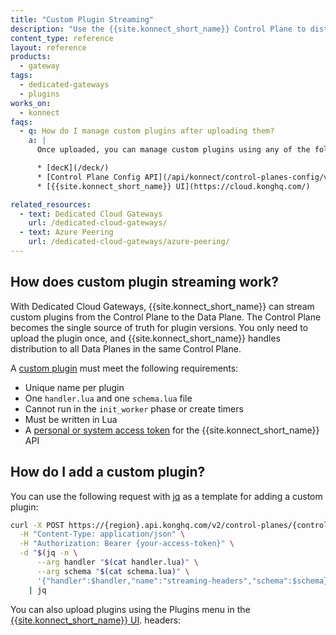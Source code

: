 ```yaml
---
title: "Custom Plugin Streaming"
description: "Use the {{site.konnect_short_name}} Control Plane to distribute and manage custom Lua plugins across all Dedicated Cloud Gateways."
content_type: reference
layout: reference
products:
  - gateway
tags:
  - dedicated-gateways
  - plugins
works_on:
  - konnect
faqs:
  - q: How do I manage custom plugins after uploading them?
    a: |
      Once uploaded, you can manage custom plugins using any of the following methods:

      * [decK](/deck/)
      * [Control Plane Config API](/api/konnect/control-planes-config/v2/)
      * [{{site.konnect_short_name}} UI](https://cloud.konghq.com/)

related_resources:
  - text: Dedicated Cloud Gateways
    url: /dedicated-cloud-gateways/
  - text: Azure Peering
    url: /dedicated-cloud-gateways/azure-peering/
---
```



## How does custom plugin streaming work? 

With Dedicated Cloud Gateways, {{site.konnect_short_name}} can stream custom plugins from the Control Plane to the Data Plane. The Control Plane becomes the single source of truth for plugin versions. You only need to upload the plugin once, and {{site.konnect_short_name}} handles distribution to all Data Planes in the same Control Plane.

A [custom plugin](/custom-plugins/) must meet the following requirements: 

* Unique name per plugin
* One `handler.lua` and one `schema.lua` file
* Cannot run in the `init_worker` phase or create timers
* Must be written in Lua
* A [personal or system access token](https://cloud.konghq.com/global/account/tokens) for the {{site.konnect_short_name}} API

## How do I add a custom plugin?

You can use the following request with [jq](https://jqlang.org/) as a template for adding a custom plugin: 


```sh
curl -X POST https://{region}.api.konghq.com/v2/control-planes/{control-plane-id}/core-entities/custom-plugins \
  -H "Content-Type: application/json" \
  -H "Authorization: Bearer {your-access-token}" \
  -d "$(jq -n \
      --arg handler "$(cat handler.lua)" \
      --arg schema "$(cat schema.lua)" \
      '{"handler":$handler,"name":"streaming-headers","schema":$schema}')" \
    | jq
```
You can also upload plugins using the Plugins menu in the [{{site.konnect_short_name}} UI](https://cloud.konghq.com/gateway-manager/).
headers:

